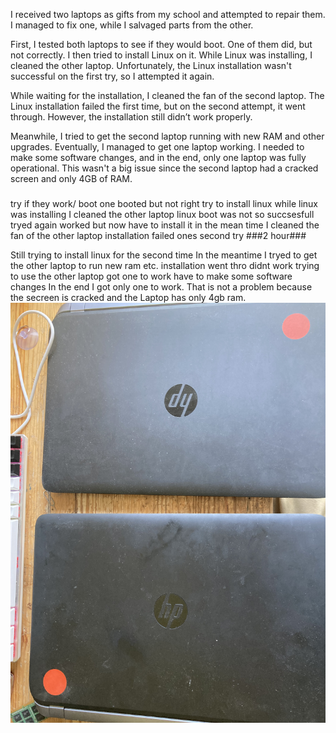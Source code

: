 I received two laptops as gifts from my school and attempted to repair them. I managed to fix one, while I salvaged parts from the other.

First, I tested both laptops to see if they would boot. One of them did, but not correctly. I then tried to install Linux on it. While Linux was installing, I cleaned the other laptop. Unfortunately, the Linux installation wasn't successful on the first try, so I attempted it again.

While waiting for the installation, I cleaned the fan of the second laptop. The Linux installation failed the first time, but on the second attempt, it went through. However, the installation still didn’t work properly.

Meanwhile, I tried to get the second laptop running with new RAM and other upgrades. Eventually, I managed to get one laptop working. I needed to make some software changes, and in the end, only one laptop was fully operational. This wasn't a big issue since the second laptop had a cracked screen and only 4GB of RAM.



#####
try if they work/ boot
one booted but not right
try to install linux 
while linux was installing I cleaned the other laptop
linux boot was not so succsesfull
tryed again
worked but now have to install it
in the mean time I cleaned  the fan of the other laptop
installation failed ones 
second try
###2 hour###

Still trying to install linux for the second time
In the meantime I tryed to get the other laptop to run new ram etc.
installation went thro 
didnt work
trying to use the other laptop
got one to work
have to make some software changes 
In the end I got only one to work. That is not a problem because the secreen is cracked and the Laptop has only 4gb ram.
![](IMG_1864.jpeg)
